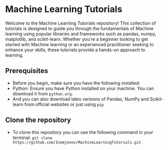 # Machine Learning Tutorials 
Welcome to the Machine Learning Tutorials repository! This collection of tutorials is designed to guide you through the fundamentals of Machine learning using popular libraries and frameworks such as pandas, numpy, matplotlib, and scikit-learn. Whether you're a beginner looking to get started with Machine learning or an experienced practitioner seeking to enhance your skills, these tutorials provide a hands-on approach to learning.

## Prerequisites
 - Before you begin, make sure you have the following installed:
 - Python: Ensure you have Python installed on your machine. You can download it from `python.org`.
 - And you can also download lates versions of Pandas, NumPy and Scikit-learn from official websites or just using `pip`

## Clone the repository
 - To clone this repository you can use the following command in your terminal:
   `git clone https://github.com/Inomjonov/MachineLearningTutorials.git`
